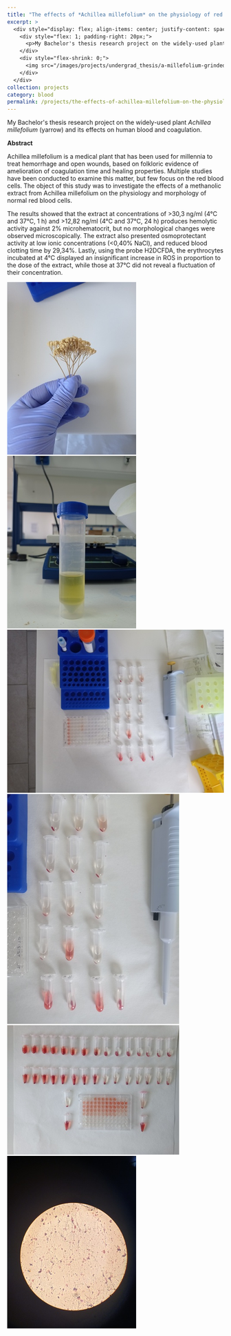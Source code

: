 ```yaml
---
title: "The effects of *Achillea millefolium* on the physiology of red blood cells and platelets"
excerpt: >
  <div style="display: flex; align-items: center; justify-content: space-between;">
    <div style="flex: 1; padding-right: 20px;">
      <p>My Bachelor's thesis research project on the widely-used plant <em>A. millefolium</em> (yarrow) and its effects on human blood and coagulation.</p>
    </div>
    <div style="flex-shrink: 0;">
      <img src="/images/projects/undergrad_thesis/a-millefolium-grinded.jpg" alt="Achillea millefolium grinded" width="200" height="150"/>
    </div>
  </div>
collection: projects
category: blood
permalink: /projects/the-effects-of-achillea-millefolium-on-the-physiology-of-red-blood-cells-and-platelets
---
```


My Bachelor's thesis research project on the widely-used plant *Achillea millefolium* (yarrow) and its effects on human blood and coagulation.

**Abstract**

Achillea millefolium is a medical plant that has been used for millennia to treat hemorrhage and open wounds, based on folkloric evidence of amelioration of coagulation time and healing properties. Multiple studies have been conducted to examine this matter, but few focus on the red blood cells. The object of this study was to investigate the effects of a methanolic extract from Achillea millefolium on the physiology and morphology of normal red blood cells.

The results showed that the extract at concentrations of >30,3 ng/ml (4&deg;C and 37&deg;C, 1 h) and >12,82 ng/ml (4&deg;C and 37&deg;C, 24 h) produces hemolytic activity against 2% microhematocrit, but no morphological changes were observed microscopically. The extract also presented osmoprotectant activity at low ionic concentrations (<0,40% NaCl), and reduced blood clotting time by 29,34%. Lastly, using the probe H2DCFDA, the erythrocytes incubated at 4&deg;C displayed an insignificant increase in ROS in proportion to the dose of the extract, while those at 37&deg;C did not reveal a fluctuation of their concentration.


<div class="masonry-gallery">
  <img src="/images/projects/undergrad_thesis/a-millefolium-dried.jpg" alt="Dried Achillea millefolium">
  <img src="/images/projects/undergrad_thesis/extract.jpg" alt="Achillea millefolium methanolic extract">
  <img src="/images/projects/undergrad_thesis/work-bench-2.jpg" alt="Workbench">
  <img src="/images/projects/undergrad_thesis/work-bench-3.jpg" alt="Workbench">
  <img src="/images/projects/undergrad_thesis/osmotic-fragility-2.jpg" alt="Visual results of osmotic fragility test">
  <img src="/images/projects/undergrad_thesis/microscopy-2.jpg" alt="Red blood cells incubated with the extract">
</div>
